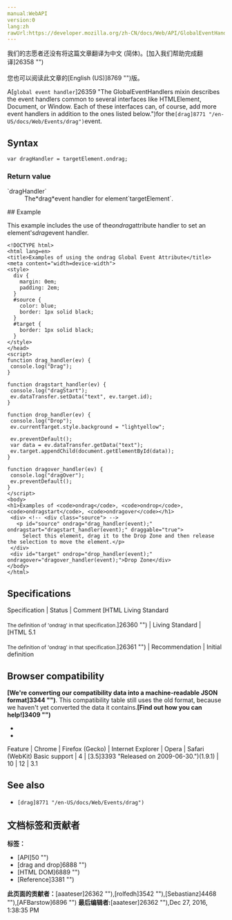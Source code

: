 ```yaml
---
manual:WebAPI
version:0
lang:zh
rawUrl:https://developer.mozilla.org/zh-CN/docs/Web/API/GlobalEventHandlers/ondrag
---
```




<bdi>我们的志愿者还没有将这篇文章翻译为<bdi>中文 (简体)</bdi>。[加入我们帮助完成翻译]26358 "")<br></br>您也可以阅读此文章的[English (US)]8769 "")版。</bdi>






A[`global event handler`]26359 "The GlobalEventHandlers mixin describes the event handlers common to several interfaces like HTMLElement, Document, or Window. Each of these interfaces can, of course, add more event handlers in addition to the ones listed below.")for the`[drag]8771 "/en-US/docs/Web/Events/drag")`event.


## Syntax<a name="Syntax"></a>

```
var dragHandler = targetElement.ondrag;

```

### Return value<a name="Return_value"></a>
<dl><dt id=''>`dragHandler`</dt><dd>The*drag*event handler for element`targetElement`.</dd></dl>
## Example<a name="Example"></a>


This example includes the use of the*ondrag*attribute handler to set an element&#39;s*drag*event handler.


```
<!DOCTYPE html>
<html lang=en>
<title>Examples of using the ondrag Global Event Attribute</title>
<meta content="width=device-width">
<style>
  div {
    margin: 0em;
    padding: 2em;
  }
  #source {
    color: blue;
    border: 1px solid black;
  }
  #target {
    border: 1px solid black;
  }
</style>
</head>
<script>
function drag_handler(ev) {
 console.log("Drag");
}

function dragstart_handler(ev) {
 console.log("dragStart");
 ev.dataTransfer.setData("text", ev.target.id);
}

function drop_handler(ev) {
 console.log("Drop");
 ev.currentTarget.style.background = "lightyellow";

 ev.preventDefault();
 var data = ev.dataTransfer.getData("text");
 ev.target.appendChild(document.getElementById(data));
}

function dragover_handler(ev) {
 console.log("dragOver");
 ev.preventDefault();
}
</script>
<body>
<h1>Examples of <code>ondrag</code>, <code>ondrop</code>, <code>ondragstart</code>, <code>ondragover</code></h1>
 <div> <!-- <div class="source"> -->
   <p id="source" ondrag="drag_handler(event);" ondragstart="dragstart_handler(event);" draggable="true">
     Select this element, drag it to the Drop Zone and then release the selection to move the element.</p>
 </div>
 <div id="target" ondrop="drop_handler(event);" ondragover="dragover_handler(event);">Drop Zone</div>
</body>
</html>
```

## Specifications<a name="Specifications"></a>

Specification | Status | Comment 
[HTML Living Standard<br></br><small>The definition of &#39;ondrag&#39; in that specification.</small>]26360 "") | Living Standard |  
[HTML 5.1<br></br><small>The definition of &#39;ondrag&#39; in that specification.</small>]26361 "") | Recommendation | Initial definition 


## Browser compatibility<a name="Browser_compatibility"></a>


**[We&#39;re converting our compatibility data into a machine-readable JSON format]3344 "")**. This compatibility table still uses the old format, because we haven&#39;t yet converted the data it contains.**[Find out how you can help!]3409 "")**


* 
* 

Feature | Chrome | Firefox (Gecko) | Internet Explorer | Opera | Safari (WebKit) 
Basic support | 4 | [3.5]3393 "Released on 2009-06-30.")(1.9.1) | 10 | 12 | 3.1 




## See also<a name="See_also"></a>

* `[drag]8771 "/en-US/docs/Web/Events/drag")`



## 文档标签和贡献者
**标签：**
* [API]50 "")
* [drag and drop]6888 "")
* [HTML DOM]6889 "")
* [Reference]3381 "")

**此页面的贡献者：**[aaateser]26362 ""),[rolfedh]3542 ""),[Sebastianz]4468 ""),[AFBarstow]6896 "")
**最后编辑者:**[aaateser]26362 ""),<time>Dec 27, 2016, 1:38:35 PM</time>


